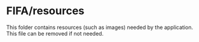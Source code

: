 # FIFA/resources

This folder contains resources (such as images) needed by the application. This file can
be removed if not needed.
